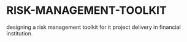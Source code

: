 # RISK-MANAGEMENT-TOOLKIT
designing a risk management toolkit for it project delivery in financial institution. 
